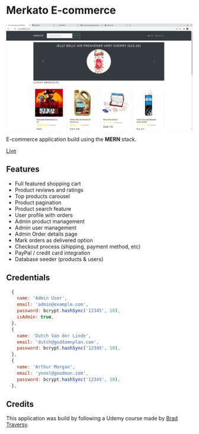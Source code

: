# Merkato E-commerce

![Screenshot](/uploads/img.png?raw=true "E-commerce App")

E-commerce application build using the **MERN** stack.

[Live](https://merkato-market.onrender.com)

## Features

-   Full featured shopping cart
-   Product reviews and ratings
-   Top products carousel
-   Product pagination
-   Product search feature
-   User profile with orders
-   Admin product management
-   Admin user management
-   Admin Order details page
-   Mark orders as delivered option
-   Checkout process (shipping, payment method, etc)
-   PayPal / credit card integration
-   Database seeder (products & users)

## Credentials 

```js
  {
    name: 'Admin User',
    email: 'admin@example.com',
    password: bcrypt.hashSync('12345', 10),
    isAdmin: true,
  },
  {
    name: 'Dutch Van der Linde',
    email: 'dutch@goddamnplan.com',
    password: bcrypt.hashSync('12345', 10),
  },
  {
    name: 'Arthur Morgan',
    email: 'ynnel@goodman.com',
    password: bcrypt.hashSync('12345', 10),
  },
```
## Credits

This application was build by following a Udemy course made by [Brad Traversy](https://www.udemy.com/course/mern-ecommerce/).
